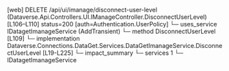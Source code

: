 [web] DELETE /api/ui/imanage/disconnect-user-level  (Dataverse.Api.Controllers.UI.IManageController.DisconnectUserLevel)  [L106–L110] status=200 [auth=Authentication.UserPolicy]
  └─ uses_service IDatagetImanageService (AddTransient)
    └─ method DisconnectUserLevel [L109]
      └─ implementation Dataverse.Connections.DataGet.Services.DataGetImanageService.DisconnectUserLevel [L19-L225]
  └─ impact_summary
    └─ services 1
      └─ IDatagetImanageService

